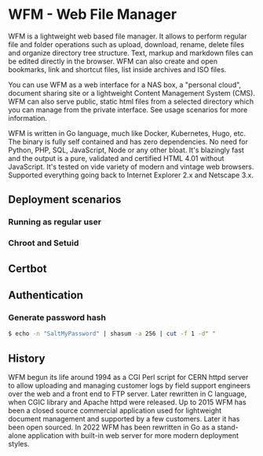 # WFM - Web File Manager
WFM is a lightweight web based file manager. It allows to perform
regular file and folder operations such as upload, download, rename, delete files
and organize directory tree structure. Text, markup and markdown files can be
edited directly in the browser. WFM can also create and open bookmarks, link and
shortcut files, list inside archives and ISO files.

You can use WFM as a web interface for a NAS box, a "personal cloud", document
sharing site or a lightweight Content Management System (CMS). WFM can also serve
public, static html files from a selected directory which you can manage from the
private interface. See usage scenarios for more information.

WFM is written in Go language, much like Docker, Kubernetes, Hugo, etc. The binary is
fully self contained and has zero dependencies. No need for Python, PHP, SQL, JavaScript,
Node or any other bloat. It's blazingly fast and the output is a pure, validated and
certified HTML 4.01 without JavaScript. It's tested on vide variety of modern and vintage
web browsers. Supported everything going back to Internet Explorer 2.x and Netscape 3.x.

## Deployment scenarios

### Running as regular user

### Chroot and Setuid

## Certbot

## Authentication

### Generate password hash

```sh
$ echo -n "SaltMyPassword" | shasum -a 256 | cut -f 1 -d" "
```

## History
WFM begun its life around 1994 as a CGI Perl script for CERN httpd server to allow
uploading and managing customer logs by field support engineers over the web and a
front end to FTP server. Later rewritten in C language, when CGIC library and
Apache httpd were released. Up to 2015 WFM has been a closed source commercial
application used for lightweight document management and supported by a few customers.
Later it has been open sourced. In 2022 WFM has been rewritten in Go as a stand-alone
application with built-in web server for more modern deployment styles.
